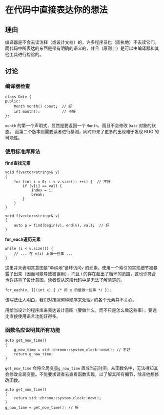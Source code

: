 <h1>在代码中直接表达你的想法</h1>

<h2>理由</h2>

编译器是不会去读注释（或设计文档）的，许多程序员也（固执地）不去读它们。 而代码中所表达的东西是带有明确的语义的，并且（原则上）是可以由编译器和其他工具进行检验的。

<h2>讨论</h2>

<h3>编译器检查</h3>

    class Date {
    public:
        Month month() const;  // 好
        int month();          // 不好
    };
`month` 的第一个声明式，显然是要返回一个 `Month`，而且不会修改 `Date` 对象的状态。 而第二个版本则需要读者进行猜测，同时带来了更多的出现难于发现 BUG 的可能性。

<h3>使用标准库算法</h3>

**find查找元素**

    void f(vector<string>& v)
    {
        for (int i = 0; i < v.size(); ++i) {  // 不好
            if (v[i] == val) {
                index = i;
                break;
            }
        }
    }

    void f(vector<string>& v)
    {
        auto p = find(begin(v), end(v), val);  // 好
    }

**for_each遍历元素**

    while (i < v.size()) {
        // ... 在 v[i] 上做一些事 ...
    }

这里并未表明其意图是“单纯地”循环访问`v` 的元素。使用一个索引的实现细节被暴露了出来（因而可能导致被误用），而且 i 的存在超出了循环的范围，这也许符合也许违背了设计意图。读者仅从这段代码中是无法了解清楚的。

    for_each(v, [](int x) { /* 用 x 的值做一些事 */ });
该写法让人明白，我们对按照何种顺序来处理`v` 的各个元素并不关心。

用恰当设计的程序库来表达设计意图（要做什么，而不只是怎么做这些事），要远比直接使用语言功能好得多。


<h3>函数名应说明其所有功能</h3>

    auto get_now_time()
    {
        g_now_time = std::chrono::system_clock::now(); // 不好
        return g_now_time;
    }

`get_now_time` 会将全局变量`g_now_time` 置成当前时间。从函数名中，无法得知其会修改全局变量。不能要求读者去查看函数实现，以了解其所有细节，除非他想修改函数。

    auto get_now_time()
    {
        return std::chrono::system_clock::now();
    }
    g_now_time = get_now_time(); // 好